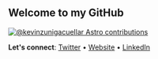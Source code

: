 ## Welcome to my GitHub

[![@kevinzunigacuellar Astro contributions](https://astro.badg.es/v2/contributor/kevinzunigacuellar.svg)](https://astro.badg.es/contributor/kevinzunigacuellar/)

**Let's connect**: [Twitter](https://twitter.com/kevinzunigacuel) • [Website](https://kevinzunigacuellar.com) • [LinkedIn](https://www.linkedin.com/in/kevinzunigacuellar/)
